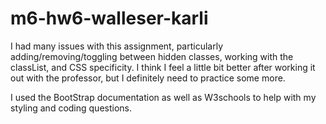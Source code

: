 # m6-hw6-walleser-karli

I had many issues with this assignment, particularly adding/removing/toggling between hidden classes, working with the classList, and CSS specificity. I think I feel a little bit better after working it out with the professor, but I definitely need to practice some more.

I used the BootStrap documentation as well as W3schools to help with my styling and coding questions. 